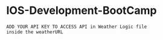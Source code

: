 # IOS-Development-BootCamp

    ADD YOUR API KEY TO ACCESS API in Weather Logic file 
    inside the weatherURL
